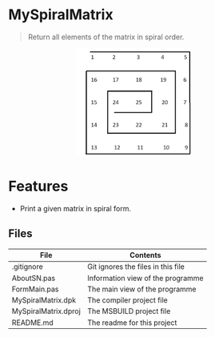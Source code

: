 # MySpiralMatrix
> Return all elements of the matrix in spiral order.    

<p align="Center">
<img src= MySpiralMatrix.png >
<p/>


# Features  

- Print a given matrix in spiral form.



## Files

| File | Contents | 
| --- | --- |
| .gitignore | Git ignores the files in this file |
| AboutSN.pas | Information view of the programme |
| FormMain.pas | The main view of the programme |
| MySpiralMatrix.dpk | The compiler project file |
| MySpiralMatrix.dproj | The MSBUILD project file |
| README.md | The readme for this project |

